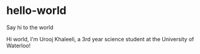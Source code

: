 # hello-world
Say hi to the world


Hi world, I'm Urooj Khaleeli, a 3rd year science student at the University of Waterloo!

